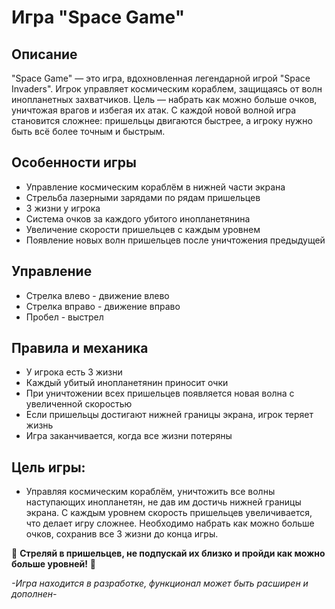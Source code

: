# Игра "Space Game"
## Описание
"Space Game" — это игра, вдохновленная легендарной игрой "Space Invaders". Игрок управляет космическим кораблем, защищаясь от волн инопланетных захватчиков. Цель — набрать как можно больше очков, уничтожая врагов и избегая их атак. С каждой новой волной игра становится сложнее: пришельцы двигаются быстрее, а игроку нужно быть всё более точным и быстрым.

## Особенности игры
- Управление космическим кораблём в нижней части экрана
- Стрельба лазерными зарядами по рядам пришельцев
- 3 жизни у игрока
- Система очков за каждого убитого инопланетянина
- Увеличение скорости пришельцев с каждым уровнем
- Появление новых волн пришельцев после уничтожения предыдущей
  
## Управление
- Стрелка влево - движение влево
- Стрелка вправо - движение вправо
- Пробел - выстрел
  
## Правила и механика
- У игрока есть 3 жизни
- Каждый убитый инопланетянин приносит очки
- При уничтожении всех пришельцев появляется новая волна с увеличенной скоростью
- Если пришельцы достигают нижней границы экрана, игрок теряет жизнь
- Игра заканчивается, когда все жизни потеряны
  
## Цель игры:
- Управляя космическим кораблём, уничтожить все волны наступающих инопланетян, не дав им достичь нижней границы экрана. 
С каждым уровнем скорость пришельцев увеличивается, что делает игру сложнее. 
Необходимо набрать как можно больше очков, сохранив все 3 жизни до конца игры.

🔫 **Стреляй в пришельцев, не подпускай их близко и пройди как можно больше уровней!** 🚀

_-Игра находится в разработке, функционал может быть расширен и дополнен-_
